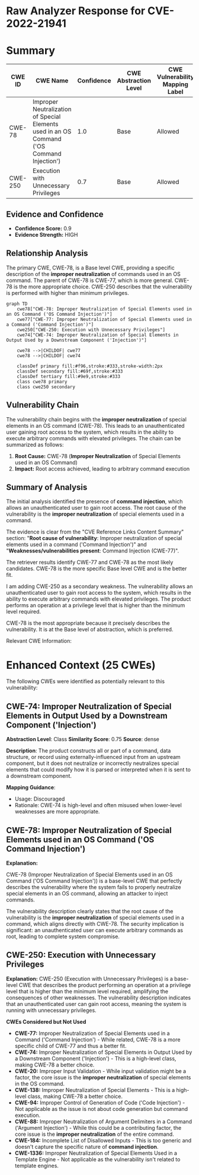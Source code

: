 # Raw Analyzer Response for CVE-2022-21941

# Summary
| CWE ID | CWE Name | Confidence | CWE Abstraction Level | CWE Vulnerability Mapping Label | CWE-Vulnerability Mapping Notes |
|---|---|---|---|---|---|
| CWE-78 | Improper Neutralization of Special Elements used in an OS Command ('OS Command Injection') | 1.0 | Base | Allowed | Primary CWE |
| CWE-250 | Execution with Unnecessary Privileges | 0.7 | Base | Allowed | Secondary CWE |

## Evidence and Confidence

*   **Confidence Score:** 0.9
*   **Evidence Strength:** HIGH

## Relationship Analysis
The primary CWE, CWE-78, is a Base level CWE, providing a specific description of the **improper neutralization** of commands used in an OS command. The parent of CWE-78 is CWE-77, which is more general. CWE-78 is the more appropriate choice. CWE-250 describes that the vulnerability is performed with higher than minimum privileges.

```mermaid
graph TD
    cwe78["CWE-78: Improper Neutralization of Special Elements used in an OS Command ('OS Command Injection')"]
    cwe77["CWE-77: Improper Neutralization of Special Elements used in a Command ('Command Injection')"]
    cwe250["CWE-250: Execution with Unnecessary Privileges"]
    cwe74["CWE-74: Improper Neutralization of Special Elements in Output Used by a Downstream Component ('Injection')"]

    cwe78 -->|CHILDOF| cwe77
    cwe78 -->|CHILDOF| cwe74

    classDef primary fill:#f96,stroke:#333,stroke-width:2px
    classDef secondary fill:#69f,stroke:#333
    classDef tertiary fill:#9e9,stroke:#333
    class cwe78 primary
    class cwe250 secondary
```

## Vulnerability Chain
The vulnerability chain begins with the **improper neutralization** of special elements in an OS command (CWE-78). This leads to an unauthenticated user gaining root access to the system, which results in the ability to execute arbitrary commands with elevated privileges. The chain can be summarized as follows:

1.  **Root Cause:** CWE-78 (**Improper Neutralization** of Special Elements used in an OS Command)
2.  **Impact:** Root access achieved, leading to arbitrary command execution

## Summary of Analysis
The initial analysis identified the presence of **command injection**, which allows an unauthenticated user to gain root access. The root cause of the vulnerability is the **improper neutralization** of special elements used in a command.

The evidence is clear from the "CVE Reference Links Content Summary" section: "**Root cause of vulnerability**: Improper neutralization of special elements used in a command ('Command Injection')" and "**Weaknesses/vulnerabilities present**: Command Injection (CWE-77)".

The retriever results identify CWE-77 and CWE-78 as the most likely candidates. CWE-78 is the more specific Base level CWE and is the better fit.

I am adding CWE-250 as a secondary weakness. The vulnerability allows an unauthenticated user to gain root access to the system, which results in the ability to execute arbitrary commands with elevated privileges. The product performs an operation at a privilege level that is higher than the minimum level required.

CWE-78 is the most appropriate because it precisely describes the vulnerability. It is at the Base level of abstraction, which is preferred.

Relevant CWE Information:

# Enhanced Context (25 CWEs)
The following CWEs were identified as potentially relevant to this vulnerability:

## CWE-74: Improper Neutralization of Special Elements in Output Used by a Downstream Component ('Injection')
**Abstraction Level**: Class
**Similarity Score**: 0.75
**Source**: dense

**Description**:
The product constructs all or part of a command, data structure, or record using externally-influenced input from an upstream component, but it does not neutralize or incorrectly neutralizes special elements that could modify how it is parsed or interpreted when it is sent to a downstream component.

**Mapping Guidance**:
- Usage: Discouraged
- Rationale: CWE-74 is high-level and often misused when lower-level weaknesses are more appropriate.

## CWE-78: Improper Neutralization of Special Elements used in an OS Command ('OS Command Injection')
**Explanation:**

CWE-78 (Improper Neutralization of Special Elements used in an OS Command ('OS Command Injection')) is a base-level CWE that perfectly describes the vulnerability where the system fails to properly neutralize special elements in an OS command, allowing an attacker to inject commands.

The vulnerability description clearly states that the root cause of the vulnerability is the **improper neutralization** of special elements used in a command, which aligns directly with CWE-78.
The security implication is significant: an unauthenticated user can execute arbitrary commands as root, leading to complete system compromise.

## CWE-250: Execution with Unnecessary Privileges
**Explanation:**
CWE-250 (Execution with Unnecessary Privileges) is a base-level CWE that describes the product performing an operation at a privilege level that is higher than the minimum level required, amplifying the consequences of other weaknesses.
The vulnerability description indicates that an unauthenticated user can gain root access, meaning the system is running with unnecessary privileges.

**CWEs Considered but Not Used**

*   **CWE-77:** Improper Neutralization of Special Elements used in a Command ('Command Injection') - While related, CWE-78 is a more specific child of CWE-77 and thus a better fit.
*   **CWE-74:** Improper Neutralization of Special Elements in Output Used by a Downstream Component ('Injection') - This is a high-level class, making CWE-78 a better choice.
*   **CWE-20:** Improper Input Validation - While input validation might be a factor, the core issue is the **improper neutralization** of special elements in the OS command.
*   **CWE-138:** Improper Neutralization of Special Elements - This is a high-level class, making CWE-78 a better choice.
*   **CWE-94:** Improper Control of Generation of Code ('Code Injection') - Not applicable as the issue is not about code generation but command execution.
*   **CWE-88:** Improper Neutralization of Argument Delimiters in a Command ('Argument Injection') - While this could be a contributing factor, the core issue is the **improper neutralization** of the entire command.
*   **CWE-184:** Incomplete List of Disallowed Inputs - This is too generic and doesn't capture the specific nature of **command injection**.
*   **CWE-1336:** Improper Neutralization of Special Elements Used in a Template Engine - Not applicable as the vulnerability isn't related to template engines.